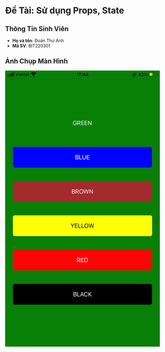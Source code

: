 # Đề Tài: Sử dụng Props, State

## Thông Tin Sinh Viên
- **Họ và tên**: Đoàn Thư Ánh
- **Mã SV**: BIT220301

## Ảnh Chụp Màn Hình
![alt](state.jpg)
